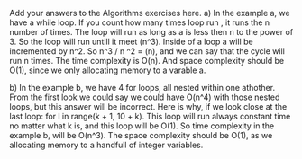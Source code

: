 Add your answers to the Algorithms exercises here.
a) In the example a, we have a while loop. If you count how many times loop run , it runs the n number of times. The loop will run as long as a is less then n to the power of 3. So the loop will run untill it meet (n^3). Inside of a loop a will be incremented by n^2. So n^3 / n ^2 = (n), and we can say that the cycle will run n times. The time complexity is O(n). And space complexity should be O(1), since we only allocating memory to a varable a.

b) In the example b, we have 4 for loops, all nested within one athother. From the first look we could say we could have O(n^4) with those nested loops, but this answer will be incorrect. Here is why, if we look close at the last loop: for l in range(k + 1, 10 + k). This loop will run always constant time no matter what k is, and this loop will be O(1). So time complexity in the example b, will be O(n^3). The space complexity should be O(1), as we allocating memory to a handfull of integer variables.
